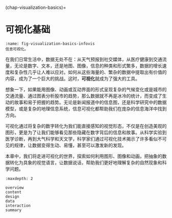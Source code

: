 (chap-visualization-basics)=
# 可视化基础

```{figure} fig/visualization-basics-infovis.png
:name: fig-visualization-basics-infovis
信息可视化。
```

在我们日常生活中，数据无处不在：从天气预报到社交媒体，从医疗健康到交通流量，无论是数字、文本，还是地图、图像，信息的种类和形式繁多，数据的增长速度和复杂性几乎让人难以应对。如何从这些海量的、繁杂的数据中提取出有价值的内容，成为了一个巨大的挑战。这时，**可视化**就成为了强大的工具。

想象一下，如果能用图像、动画或互动界面的形式呈现复杂的气候变化或是城市的交通流量、通过图表分析股市的趋势，那么数据就不再是冰冷的统计，而变成了生动的故事和易于把握的趋势。无论是新闻报道中的信息图，还是科学研究中的数据模型，或是复杂的地理信息系统，信息可视化都帮助我们在庞杂的信息海洋中找到方向。

可视化通过将复杂的数字转化为我们能直接感知的视觉形态，不仅是在创造美观的图形，更是为了让我们能够看见那些隐藏在数字背后的信息和故事。从科学实验到医学诊断，再到大气科学和天文学，科学家们通过可视化技术揭示了许多看似不可见的规律，让数据变得生动、易懂，甚至可以激发新的发现。

本章中，我们将走进可视化的世界，探索如何利用图形、图像和动画，把抽象的数据转化为具象的视觉语言，让数据说话，帮助我们更好地理解复杂的自然现象和科学问题。

```{toctree}
:maxdepth: 2

overview
content
design
data
interaction
summary
```
